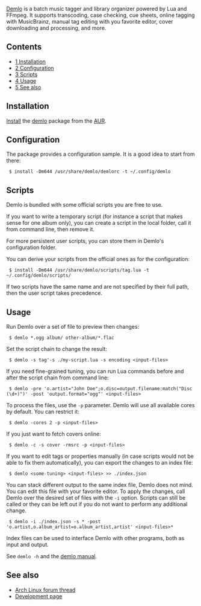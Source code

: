 [Demlo](http://ambrevar.bitbucket.org/demlo/) is a batch music tagger and library organizer powered by Lua and FFmpeg. It supports transcoding, case checking, cue sheets, online tagging with MusicBrainz, manual tag editing with you favorite editor, cover downloading and processing, and more.

## Contents

*   [1 Installation](#Installation)
*   [2 Configuration](#Configuration)
*   [3 Scripts](#Scripts)
*   [4 Usage](#Usage)
*   [5 See also](#See_also)

## Installation

[Install](/index.php/Install "Install") the [demlo](https://aur.archlinux.org/packages/demlo/) package from the [AUR](/index.php/AUR "AUR").

## Configuration

The package provides a configuration sample. It is a good idea to start from there:

```
 $ install -Dm644 /usr/share/demlo/demlorc -t ~/.config/demlo

```

## Scripts

Demlo is bundled with some official scripts you are free to use.

If you want to write a temporary script (for instance a script that makes sense for one album only), you can create a script in the local folder, call it from command line, then remove it.

For more persistent user scripts, you can store them in Demlo's configuration folder.

You can derive your scripts from the official ones as for the configuration:

```
 $ install -Dm644 /usr/share/demlo/scripts/tag.lua -t ~/.config/demlo/scripts/

```

If two scripts have the same name and are not specified by their full path, then the user script takes precedence.

## Usage

Run Demlo over a set of file to preview then changes:

```
 $ demlo *.ogg album/ other-album/*.flac

```

Set the script chain to change the result:

```
 $ demlo -s tag'-s ./my-script.lua -s encoding <input-files>

```

If you need fine-grained tuning, you can run Lua commands before and after the script chain from command line:

```
 $ demlo -pre 'o.artist="John Doe";o.disc=output.filename:match("Disc (\d+)")' -post 'output.format="ogg"' <input-files>

```

To process the files, use the `-p` parameter. Demlo will use all available cores by default. You can restrict it:

```
 $ demlo -cores 2 -p <input-files>

```

If you just want to fetch covers online:

```
 $ demlo -c -s cover -rmsrc -p <input-files>

```

If you want to edit tags or properties manually (in case scripts would not be able to fix them automatically), you can export the changes to an index file:

```
 $ demlo <some-tuning> <input-files> >> ./index.json

```

You can stack different output to the same index file, Demlo does not mind. You can edit this file with your favorite editor. To apply the changes, call Demlo over the desired set of files with the `-i` option. Scripts can still be called or they can be left out if you do not want to perform any additional change.

```
 $ demlo -i ./index.json -s * -post 'o.artist,o.album_artist=o.album_artist,artist' <input-files>*

```

Index files can be used to interface Demlo with other programs, both as input and output.

See `demlo -h` and the [demlo manual](https://godoc.org/bitbucket.org/ambrevar/demlo).

## See also

*   [Arch Linux forum thread](https://bbs.archlinux.org/viewtopic.php?id=186890)
*   [Development page](https://bitbucket.org/ambrevar/demlo)